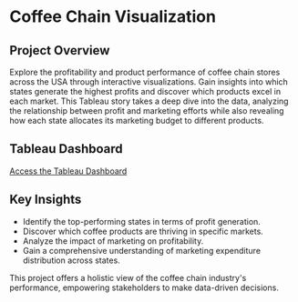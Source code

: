 # Coffee Chain Visualization

## Project Overview
Explore the profitability and product performance of coffee chain stores across the USA through interactive visualizations. Gain insights into which states generate the highest profits and discover which products excel in each market. This Tableau story takes a deep dive into the data, analyzing the relationship between profit and marketing efforts while also revealing how each state allocates its marketing budget to different products.

## Tableau Dashboard
[Access the Tableau Dashboard](https://public.tableau.com/app/profile/nishanth.dangethi/viz/Tablueau_CoffeeChain_Presentation_16975570354920/AnalysisofCoffeeChaindata)

## Key Insights
- Identify the top-performing states in terms of profit generation.
- Discover which coffee products are thriving in specific markets.
- Analyze the impact of marketing on profitability.
- Gain a comprehensive understanding of marketing expenditure distribution across states.

This project offers a holistic view of the coffee chain industry's performance, empowering stakeholders to make data-driven decisions.

